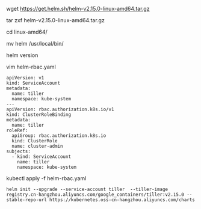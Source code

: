  wget https://get.helm.sh/helm-v2.15.0-linux-amd64.tar.gz

tar zxf helm-v2.15.0-linux-amd64.tar.gz

cd linux-amd64/

mv helm  /usr/local/bin/

helm version

vim helm-rbac.yaml

```
apiVersion: v1
kind: ServiceAccount
metadata:
  name: tiller
  namespace: kube-system
---
apiVersion: rbac.authorization.k8s.io/v1
kind: ClusterRoleBinding
metadata:
  name: tiller
roleRef:
  apiGroup: rbac.authorization.k8s.io
  kind: ClusterRole
  name: cluster-admin
subjects:
  - kind: ServiceAccount
    name: tiller
    namespace: kube-system
```

kubectl apply -f helm-rbac.yaml

```
helm init --upgrade --service-account tiller  --tiller-image registry.cn-hangzhou.aliyuncs.com/google_containers/tiller:v2.15.0 --stable-repo-url https://kubernetes.oss-cn-hangzhou.aliyuncs.com/charts
```


